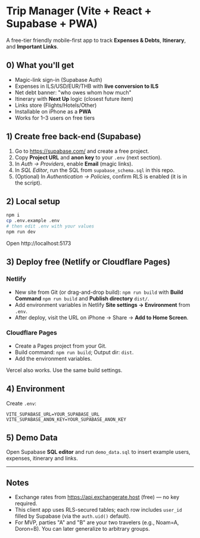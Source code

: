 # Trip Manager (Vite + React + Supabase + PWA)

A free-tier friendly mobile-first app to track **Expenses & Debts**, **Itinerary**, and **Important Links**.

## 0) What you'll get
- Magic-link sign-in (Supabase Auth)
- Expenses in ILS/USD/EUR/THB with **live conversion to ILS**
- Net debt banner: "who owes whom how much"
- Itinerary with **Next Up** logic (closest future item)
- Links store (Flights/Hotels/Other)
- Installable on iPhone as a **PWA**
- Works for 1–3 users on free tiers

## 1) Create free back-end (Supabase)
1. Go to https://supabase.com/ and create a free project.
2. Copy **Project URL** and **anon key** to your `.env` (next section).
3. In *Auth → Providers*, enable **Email** (magic links).
4. In *SQL Editor*, run the SQL from `supabase_schema.sql` in this repo.
5. (Optional) In *Authentication → Policies*, confirm RLS is enabled (it is in the script).

## 2) Local setup
```bash
npm i
cp .env.example .env
# then edit .env with your values
npm run dev
```
Open http://localhost:5173

## 3) Deploy free (Netlify or Cloudflare Pages)
### Netlify
- New site from Git (or drag-and-drop build): `npm run build` with **Build Command** `npm run build` and **Publish directory** `dist/`.
- Add environment variables in Netlify **Site settings → Environment** from `.env`.
- After deploy, visit the URL on iPhone → Share → **Add to Home Screen**.

### Cloudflare Pages
- Create a Pages project from your Git.
- Build command: `npm run build`; Output dir: `dist`.
- Add the environment variables.

Vercel also works. Use the same build settings.

## 4) Environment
Create `.env`:
```
VITE_SUPABASE_URL=YOUR_SUPABASE_URL
VITE_SUPABASE_ANON_KEY=YOUR_SUPABASE_ANON_KEY
```

## 5) Demo Data
Open Supabase **SQL editor** and run `demo_data.sql` to insert example users, expenses, itinerary and links.

---

## Notes
- Exchange rates from https://api.exchangerate.host (free) — no key required.
- This client app uses RLS-secured tables; each row includes `user_id` filled by Supabase (via the `auth.uid()` default).
- For MVP, parties "A" and "B" are your two travelers (e.g., Noam=A, Doron=B). You can later generalize to arbitrary groups.
